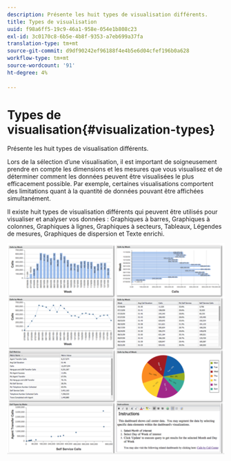 ```yaml
---
description: Présente les huit types de visualisation différents.
title: Types de visualisation
uuid: f98a6ff5-19c9-46a1-958e-054e1b808c23
exl-id: 3c0170c8-6b5e-4b8f-9353-a7eb699a37fa
translation-type: tm+mt
source-git-commit: d9df90242ef96188f4e4b5e6d04cfef196b0a628
workflow-type: tm+mt
source-wordcount: '91'
ht-degree: 4%

---
```


# Types de visualisation{#visualization-types}

Présente les huit types de visualisation différents.

Lors de la sélection d’une visualisation, il est important de soigneusement prendre en compte les dimensions et les mesures que vous visualisez et de déterminer comment les données peuvent être visualisées le plus efficacement possible. Par exemple, certaines visualisations comportent des limitations quant à la quantité de données pouvant être affichées simultanément.

Il existe huit types de visualisation différents qui peuvent être utilisés pour visualiser et analyser vos données : Graphiques à barres, Graphiques à colonnes, Graphiques à lignes, Graphiques à secteurs, Tableaux, Légendes de mesures, Graphiques de dispersion et Texte enrichi.

![](assets/visualization_types.png)
